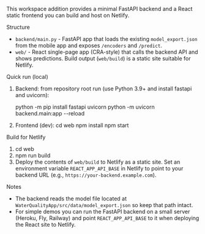 This workspace addition provides a minimal FastAPI backend and a React static frontend you can build and host on Netlify.

Structure
- `backend/main.py` - FastAPI app that loads the existing `model_export.json` from the mobile app and exposes `/encoders` and `/predict`.
- `web/` - React single-page app (CRA-style) that calls the backend API and shows predictions. Build output (`web/build`) is a static site suitable for Netlify.

Quick run (local)
1. Backend: from repository root run (use Python 3.9+ and install fastapi and uvicorn):

   python -m pip install fastapi uvicorn
   python -m uvicorn backend.main:app --reload

2. Frontend (dev):
   cd web
   npm install
   npm start

Build for Netlify
1. cd web
2. npm run build
3. Deploy the contents of `web/build` to Netlify as a static site. Set an environment variable `REACT_APP_API_BASE` in Netlify to point to your backend URL (e.g., `https://your-backend.example.com`).

Notes
- The backend reads the model file located at `WaterQualityApp/src/data/model_export.json` so keep that path intact.
- For simple demos you can run the FastAPI backend on a small server (Heroku, Fly, Railway) and point `REACT_APP_API_BASE` to it when deploying the React site to Netlify.
